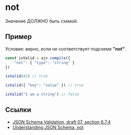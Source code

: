 # not
Значение ДОЛЖНО быть схемой.

## Пример
Условие: верно, если не соответствует подсхеме **"not"**.

```js
const isValid = ajv.compile({ 
    "not": { "type": "string" } 
})
```

```js
isValid(42) // true
```

```js
isValid({ "key": "value" }) // true
```

```js
isValid("I am a string") // false
```

## Ссылки
- [JSON Schema Validation, draft 07, section 6.7.4](https://json-schema.org/draft-07/json-schema-validation.html#rfc.section.6.7.4)
- [Understanding JSON Schema, not](https://json-schema.org/understanding-json-schema/reference/combining.html#not)
